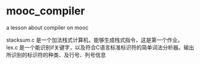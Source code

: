 # mooc_compiler
a lesson about compiler on mooc


stacksum.c 是一个加法栈式计算机，能够生成栈式指令，这是第一个作业。
lex.c 是一个能识别if关键字，以及符合C语言标准标识符的简单词法分析器。输出所识别的标识符的种类、及行号、列号信息
